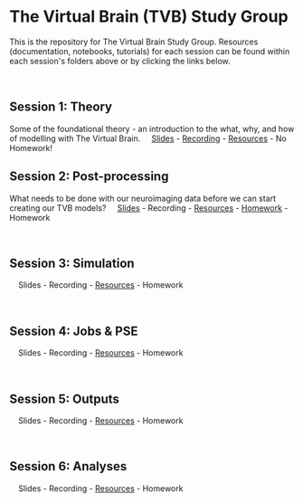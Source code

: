 # The Virtual Brain (TVB) Study Group

This is the repository for The Virtual Brain Study Group. Resources (documentation, notebooks, tutorials) for each session can be found within each session's folders above or by clicking the links below.

<br>


## Session 1: Theory


Some of the foundational theory - an introduction to the what, why, and how of modelling with The Virtual Brain.
&nbsp;&nbsp;&nbsp;&nbsp;[Slides](https://docs.google.com/presentation/d/1m162HYdZUSFA2WCnUa9mi3SdtjetL12cw4RU8mI_GLk/edit?usp=drive_link) - [Recording](https://drive.google.com/file/d/1q-3oktGHEHHoSJy5DylOswcchL2CuJ4h/view?usp=sharing) - [Resources](https://github.com/McIntosh-Lab/tvb_study_group/blob/main/Session%201%3A%20Theory/Session%201%3A%20Theory.md) - No Homework!
<br>

## Session 2: Post-processing

What needs to be done with our neuroimaging data before we can start creating our TVB models?
&nbsp;&nbsp;&nbsp;&nbsp;[Slides](https://docs.google.com/presentation/d/1D30noTEmEf7WG79DQvx8s5TIpO1v7XMXegMtXps2ouo/edit?usp=drive_link) - Recording - [Resources](https://github.com/McIntosh-Lab/tvb_study_group/blob/main/Session%202%3A%20Post-processing/Session%202%3A%20Post-processing.md) - [Homework](https://github.com/McIntosh-Lab/tvb_study_group/blob/main/Session%202:%20Post-processing/Session%202:%20Post-processing.md#homework) - Homework

<br>

## Session 3: Simulation
&nbsp;&nbsp;&nbsp;&nbsp;Slides - Recording - [Resources](https://github.com/McIntosh-Lab/tvb_study_group/blob/main/Session%203%3A%20Simulation/Session%203%3A%20Simulation.md) - Homework

<br>

## Session 4: Jobs & PSE
&nbsp;&nbsp;&nbsp;&nbsp;Slides - Recording - [Resources](https://github.com/McIntosh-Lab/tvb_study_group/blob/main/Session%204%3A%20Jobs%20%26%20PSE/Session%204%3A%20Jobs%20%26%20PSE.md) - Homework

<br>

## Session 5: Outputs
&nbsp;&nbsp;&nbsp;&nbsp;Slides - Recording - [Resources](https://github.com/McIntosh-Lab/tvb_study_group/blob/main/Session%205%3A%20Outputs/Session%205%3A%20Outputs.md) - Homework
	
<br>

## Session 6: Analyses
&nbsp;&nbsp;&nbsp;&nbsp;Slides - Recording - [Resources](https://github.com/McIntosh-Lab/tvb_study_group/blob/main/Session%206%3A%20Analyses/Session%206%3A%20Analyses.md) - Homework
